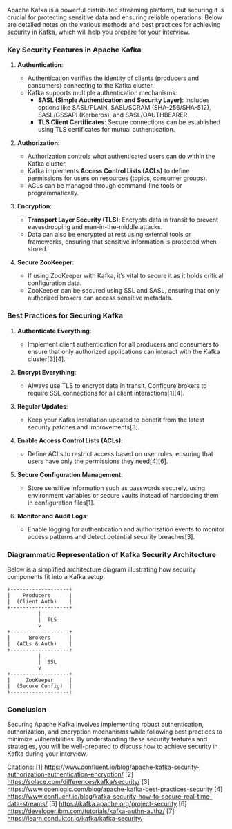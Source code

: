Apache Kafka is a powerful distributed streaming platform, but securing it is crucial for protecting sensitive data and ensuring reliable operations. Below are detailed notes on the various methods and best practices for achieving security in Kafka, which will help you prepare for your interview.

### Key Security Features in Apache Kafka

1. **Authentication**:
   - Authentication verifies the identity of clients (producers and consumers) connecting to the Kafka cluster.
   - Kafka supports multiple authentication mechanisms:
     - **SASL (Simple Authentication and Security Layer)**: Includes options like SASL/PLAIN, SASL/SCRAM (SHA-256/SHA-512), SASL/GSSAPI (Kerberos), and SASL/OAUTHBEARER.
     - **TLS Client Certificates**: Secure connections can be established using TLS certificates for mutual authentication.

2. **Authorization**:
   - Authorization controls what authenticated users can do within the Kafka cluster.
   - Kafka implements **Access Control Lists (ACLs)** to define permissions for users on resources (topics, consumer groups).
   - ACLs can be managed through command-line tools or programmatically.

3. **Encryption**:
   - **Transport Layer Security (TLS)**: Encrypts data in transit to prevent eavesdropping and man-in-the-middle attacks.
   - Data can also be encrypted at rest using external tools or frameworks, ensuring that sensitive information is protected when stored.

4. **Secure ZooKeeper**:
   - If using ZooKeeper with Kafka, it’s vital to secure it as it holds critical configuration data.
   - ZooKeeper can be secured using SSL and SASL, ensuring that only authorized brokers can access sensitive metadata.

### Best Practices for Securing Kafka

1. **Authenticate Everything**:
   - Implement client authentication for all producers and consumers to ensure that only authorized applications can interact with the Kafka cluster[3][4].

2. **Encrypt Everything**:
   - Always use TLS to encrypt data in transit. Configure brokers to require SSL connections for all client interactions[1][4].

3. **Regular Updates**:
   - Keep your Kafka installation updated to benefit from the latest security patches and improvements[3].

4. **Enable Access Control Lists (ACLs)**:
   - Define ACLs to restrict access based on user roles, ensuring that users have only the permissions they need[4][6].

5. **Secure Configuration Management**:
   - Store sensitive information such as passwords securely, using environment variables or secure vaults instead of hardcoding them in configuration files[1].

6. **Monitor and Audit Logs**:
   - Enable logging for authentication and authorization events to monitor access patterns and detect potential security breaches[3].

### Diagrammatic Representation of Kafka Security Architecture

Below is a simplified architecture diagram illustrating how security components fit into a Kafka setup:

```
+-------------------+
|    Producers      |
|  (Client Auth)    |
+-------------------+
          |
          |  TLS
          v
+-------------------+
|      Brokers      |
|  (ACLs & Auth)    |
+-------------------+
          |
          |  SSL
          v
+-------------------+
|     ZooKeeper     |
|  (Secure Config)  |
+-------------------+
```

### Conclusion

Securing Apache Kafka involves implementing robust authentication, authorization, and encryption mechanisms while following best practices to minimize vulnerabilities. By understanding these security features and strategies, you will be well-prepared to discuss how to achieve security in Kafka during your interview.

Citations:
[1] https://www.confluent.io/blog/apache-kafka-security-authorization-authentication-encryption/
[2] https://solace.com/differences/kafka/security/
[3] https://www.openlogic.com/blog/apache-kafka-best-practices-security
[4] https://www.confluent.io/blog/kafka-security-how-to-secure-real-time-data-streams/
[5] https://kafka.apache.org/project-security
[6] https://developer.ibm.com/tutorials/kafka-authn-authz/
[7] https://learn.conduktor.io/kafka/kafka-security/